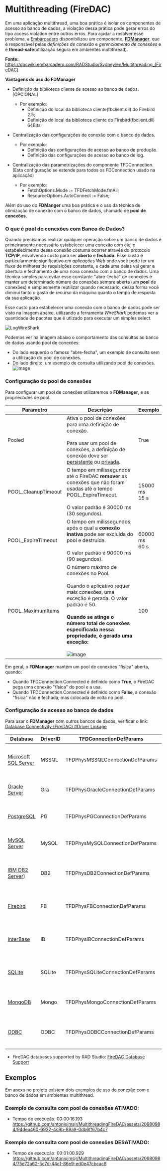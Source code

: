 # Multithreading (FireDAC)

Em uma aplicação multithread, uma boa prática é isolar os componentes de acesso ao banco de dados, a violação dessa prática pode gerar erros do tipo access violation entre outros erros. Para ajudar a resolver esse problema, a [Embarcadero](https://www.embarcadero.com/br/) disponibilizou um componente, **[FDManager](http://docwiki.embarcadero.com/Libraries/Rio/en/FireDAC.Comp.Client.TFDManager)**, que é responsável pelas *definições de conexão* e *gerenciamento de conexões* e é **thread-safe**(utilização segura em ambientes multithread).

**Fonte:** https://docwiki.embarcadero.com/RADStudio/Sydney/en/Multithreading_(FireDAC)

**Vantagens do uso do FDManager**

* Definição da biblioteca cliente de acesso ao banco de dados. [OPCIONAL]
  * Por exemplo:
      * Definição do local da biblioteca cliente(fbclient.dll) do Firebird 2.5;
      * Definição do local da biblioteca cliente do Firebird(fbclient.dll) 64Bits;

* Centralização das configurações de conexão com o banco de dados.
    * Por exemplo:
      * Definição das configurações de acesso ao banco de produção.
      * Definição das configurações de acesso ao banco de log.

* Centralização das parametrizações do componente TFDConnection. (Esta configuração se estende para todos os FDConnection usado na aplicação)
  * Por exemplo:
    * FetchOptions.Mode := TFDFetchMode.fmAll;
    * ResourceOptions.AutoConnect := False;


Além do uso do **FDManger** uma boa prática e o uso da técnica de otimização de conexão com o banco de dados, chamado de **pool de conexões**.

### O que é pool de conexões com Banco de Dados?

Quando precisamos realizar qualquer operação sobre um banco de dados é primeiramente necessário estabelecer uma conexão com ele, o estabelecimento dessa conexão costuma ocorrer através do protocolo **TCP/IP**, envolvendo custo para ser **aberto** e **fechado**. Esse custo é particularmente significativo em *aplicações Web* onde você pode ter um fluxo de milhares de requisições constante, e cada uma delas vai gerar a abertura e fechamento de uma nova conexão com o banco de dados. Uma técnica simples para evitar esse constante "abre-fecha" de conexões é manter um determinado número de conexões sempre aberta (um **pool** de conexões) e simplesmente reutilizar quando necessário, dessa forma você diminui tanto o gasto de recurso da máquina quanto o tempo de resposta da sua aplicação.


Esse custo para estabelecer uma conexão com o banco de dados pode ser visto na imagem abaixo, utilizando a ferramenta *WireShark* podemos ver a quantidade de pacotes que é utlizado para executar um simples select.

![LogWireShark](https://github.com/antoniojmsjr/MultithreadingFireDAC/assets/20980984/bd44b13e-11fe-46c5-8e83-2692942bc7ca)

Podemos ver na imagem abaixo o comportamento das consultas ao banco de dados usando pool de conexões:

* Do lado esquerdo o famoso "abre-fecha", um exemplo de consulta sem a utilização do pool de conexões.
* Do lado direito, um exemplo de consulta utilizando pool de conexões.
![image](https://github.com/antoniojmsjr/MultithreadingFireDAC/assets/20980984/bfd548e1-87e9-4a55-b83e-e9a0f948c24d)


### Configuração do pool de conexões

Para configurar um pool de conexões utilizaremos o **FDManager**, e as propriedades de pool.

| Parâmetro | Descrição | Exemplo |
|---|---|---|
|Pooled|Ativa o pool de conexões para uma definição de conexão. </br></br> Para usar um pool de conexões, a definição de conexão deve ser [persistente](https://docwiki.embarcadero.com/RADStudio/Alexandria/en/Defining_Connection_(FireDAC)#Creating_a_Persistent_Connection_Definition) ou [privada](https://docwiki.embarcadero.com/RADStudio/Alexandria/en/Defining_Connection_(FireDAC)#Creating_a_Private_Connection_Definition).|True|
|POOL_CleanupTimeout|O tempo em milissegundos até o FireDAC **remover** as conexões que não foram usadas até o tempo POOL_ExpireTimeout.</br></br>O valor padrão é 30000 ms (30 segundos).|15000 ms</br>15 s |
|POOL_ExpireTimeout|O tempo em milissegundos, após o qual a **conexão inativa** pode ser excluída do pool e destruída.</br></br>O valor padrão é 90000 ms (90 segundos).|60000 ms</br>60 s |
|POOL_MaximumItems|O número máximo de conexões no Pool.</br></br>Quando o aplicativo requer mais conexões, uma exceção é gerada. O valor padrão é 50.</br></br>**Quando se atinge o número total de conexões especificada nessa  propriedade, é gerado uma exceção:**</br></br>![image](https://github.com/antoniojmsjr/MultithreadingFireDAC/assets/20980984/ad15ed9f-f02a-4a60-b3a1-c37df8b62316)|100|

Em geral, o **FDManager** mantém um pool de conexões "física" aberta, quando: 
* Quando TFDConnection.Connected é definido como **True**, o FireDAC pega uma conexão "física" do pool e a usa.
* Quando TFDConnection.Connected é definido como **False**, a conexão "física" não é fechada, mas colocada de volta no pool.

### Configuração de acesso ao banco de dados

Para usar o **FDManager** com outros bancos de dados, verificar o link: [Database Connectivity (FireDAC) #Driver Linkage](https://docwiki.embarcadero.com/RADStudio/Sydney/en/Database_Connectivity_(FireDAC))

| Database | DriverID | TFDConnectionDefParams | Units |
|---|---|---|---|
| [Microsoft SQL Server](https://docwiki.embarcadero.com/RADStudio/Sydney/en/Connect_to_Microsoft_SQL_Server_(FireDAC)) | MSSQL | TFDPhysMSSQLConnectionDefParams | FireDAC.Phys.MSSQLDef, FireDAC.Stan.Intf, FireDAC.Phys, FireDAC.Phys.ODBCBase, FireDAC.Phys.MSSQL |
| [Oracle Server](https://docwiki.embarcadero.com/RADStudio/Sydney/en/Connect_to_Oracle_Server_(FireDAC)) | Ora | TFDPhysOracleConnectionDefParams | FireDAC.Phys.OracleDef, FireDAC.Stan.Intf, FireDAC.Phys, FireDAC.Phys.Oracle |
| [PostgreSQL](https://docwiki.embarcadero.com/RADStudio/Sydney/en/Connect_to_PostgreSQL_(FireDAC)) | PG |TFDPhysPGConnectionDefParams | FireDAC.Phys.PGDef, FireDAC.Stan.Intf, FireDAC.Phys, FireDAC.Phys.PG; |
| [MySQL Server](https://docwiki.embarcadero.com/RADStudio/Sydney/en/Connect_to_MySQL_Server_(FireDAC)) | MySQL | TFDPhysMySQLConnectionDefParams | FireDAC.Phys.MySQLDef, FireDAC.Stan.Intf, FireDAC.Phys, FireDAC.Phys.MySQL |
| [IBM DB2 Server](https://docwiki.embarcadero.com/RADStudio/Sydney/en/Connect_to_IBM_DB2_Server_(FireDAC))) | DB2 | TFDPhysDB2ConnectionDefParams | FireDAC.Phys.DB2Def, FireDAC.Stan.Intf, FireDAC.Phys, FireDAC.Phys.ODBCBase, FireDAC.Phys.DB2 |
| [Firebird](https://docwiki.embarcadero.com/RADStudio/Sydney/en/Connect_to_Firebird_(FireDAC)) | FB | TFDPhysFBConnectionDefParams | FireDAC.Phys.FBDef, FireDAC.Stan.Intf, FireDAC.Phys, FireDAC.Phys.IBBase, FireDAC.Phys.FB |
| [InterBase](https://docwiki.embarcadero.com/RADStudio/Sydney/en/Connect_to_InterBase_(FireDAC)) | IB | TFDPhysIBConnectionDefParams | FireDAC.Phys.IBDef, FireDAC.Stan.Intf, FireDAC.Phys, FireDAC.Phys.IBBase, FireDAC.Phys.IB |
| [SQLite](https://docwiki.embarcadero.com/RADStudio/Sydney/en/Connect_to_SQLite_database_(FireDAC)) | SQLite | TFDPhysSQLiteConnectionDefParams | FireDAC.Stan.ExprFuncs, FireDAC.Phys.SQLiteDef, FireDAC.Stan.Intf, FireDAC.Phys, FireDAC.Phys.SQLite |
| [MongoDB](https://docwiki.embarcadero.com/RADStudio/Sydney/en/Connect_to_MongoDB_Database_(FireDAC)) | Mongo | TFDPhysMongoConnectionDefParams | FireDAC.Phys.MongoDBDef, FireDAC.Stan.Intf, FireDAC.Phys, FireDAC.Phys.MongoDB |
| [ODBC](https://docwiki.embarcadero.com/RADStudio/Sydney/en/Connect_to_ODBC_Data_Source_(FireDAC)) | ODBC | TFDPhysODBCConnectionDefParams | FireDAC.Phys.ODBCDef, FireDAC.Stan.Intf, FireDAC.Phys, FireDAC.Phys.ODBCBase, FireDAC.Phys.ODBC |

* FireDAC databases supported by RAD Studio: [FireDAC Database Support](https://docwiki.embarcadero.com/Status/en/FireDAC_Database_Support)

## Exemplos

Em anexo no projeto existem dois exemplos de uso de conexão com o banco de dados em ambientes multithread.

### Exemplo de consulta com pool de conexões ATIVADO:
* Tempo de execução: 00:00:16.193
https://github.com/antoniojmsjr/MultithreadingFireDAC/assets/20980984/94dea460-6932-4c9b-89a9-0db6ff67b4c7

### Exemplo de consulta com pool de conexões DESATIVADO:
* Tempo de execução: 00:01:00.929
https://github.com/antoniojmsjr/MultithreadingFireDAC/assets/20980984/75e72a62-5c7d-44c1-86e9-ed0e47cbcac8
